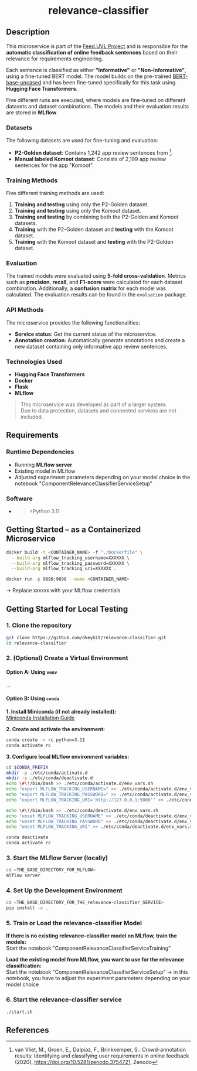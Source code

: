 <h1 align="center" style="margin-top: 0px;">relevance-classifier</h1>

## Description
This microservice is part of the [Feed.UVL Project](https://github.com/feeduvl) and is responsible for the **automatic classification of online feedback sentences** based on their relevance for requirements engineering.

Each sentence is classified as either **"Informative"** or **"Non-Informative"**, using a fine-tuned BERT model. The model builds on the pre-trained [BERT-base-uncased](https://huggingface.co/google-bert/bert-base-uncased) and has been fine-tuned specifically for this task using **Hugging Face Transformers**.

Five different runs are executed, where models are fine-tuned on different datasets and dataset combinations. The models and their evaluation results are stored in **MLflow**.

### Datasets
The following datasets are used for fine-tuning and evaluation:
- **P2-Golden dataset**: Contains 1,242 app review sentences from [^fn1].
- **Manual labeled Komoot dataset**: Consists of 2,199 app review sentences for the app "Komoot".

### Training Methods
Five different training methods are used:
1. **Training and testing** using only the P2-Golden dataset.
2. **Training and testing** using only the Komoot dataset.
3. **Training and testing** by combining both the P2-Golden and Komoot datasets.
4. **Training** with the P2-Golden dataset and **testing** with the Komoot dataset.
5. **Training** with the Komoot dataset and **testing** with the P2-Golden dataset.

### Evaluation
The trained models were evaluated using **5-fold cross-validation**. Metrics such as **precision**, **recall**, and **F1-score** were calculated for each dataset combination. Additionally, a **confusion matrix** for each model was calculated.
The evaluation results can be found in the `evaluation` package.

### API Methods
The microservice provides the following functionalities:
- **Service status**: Get the current status of the microservice.
- **Annotation creation**: Automatically generate annotations and create a new dataset containing only informative app review sentences.

### Technologies Used
- **Hugging Face Transformers**
- **Docker**
- **Flask**
- **MLflow**

> This microservice was developed as part of a larger system.  
> Due to data protection, datasets and connected services are not included.

## Requirements

### Runtime Dependencies
- Running **MLflow server**
- Existing model in MLflow
- Adjusted experiment parameters depending on your model choice in the notebook "ComponentRelevanceClassifierServiceSetup"

### Software
- >=Python 3.11

## Getting Started – as a Containerized Microservice

```sh
docker build -t <CONTAINER_NAME> -f "./Dockerfile" \
  --build-arg mlflow_tracking_username=XXXXXX \
  --build-arg mlflow_tracking_password=XXXXXX \
  --build-arg mlflow_tracking_uri=XXXXXX .

docker run -p 9698:9698 --name <CONTAINER_NAME>
```
→ Replace `XXXXXX` with your MLflow credentials

## Getting Started for Local Testing

### 1. Clone the repository

```sh
git clone https://github.com/dkeyGit/relevance-classifier.git
cd relevance-classifier
```

### 2. (Optional) Create a Virtual Environment

#### Option A: Using `venv` <br>
...

#### Option B: Using `conda`

**1. Install Miniconda (if not already installed):** <br>
[Miniconda Installation Guide](https://docs.anaconda.com/free/miniconda/miniconda-install)

**2. Create and activate the environment:**
```sh
conda create -n rc python=3.11
conda activate rc
```

**3. Configure local MLflow environment variables:**

```sh
cd $CONDA_PREFIX
mkdir -p ./etc/conda/activate.d
mkdir -p ./etc/conda/deactivate.d
echo \#\!/bin/bash >> ./etc/conda/activate.d/env_vars.sh
echo "export MLFLOW_TRACKING_USERNAME=" >> ./etc/conda/activate.d/env_vars.sh
echo "export MLFLOW_TRACKING_PASSWORD=" >> ./etc/conda/activate.d/env_vars.sh
echo "export MLFLOW_TRACKING_URI='http://127.0.0.1:5000'" >> ./etc/conda/activate.d/env_vars.sh

echo \#\!/bin/bash >> ./etc/conda/deactivate.d/env_vars.sh
echo "unset MLFLOW_TRACKING_USERNAME" >> ./etc/conda/deactivate.d/env_vars.sh
echo "unset MLFLOW_TRACKING_PASSWORD" >> ./etc/conda/deactivate.d/env_vars.sh
echo "unset MLFLOW_TRACKING_URI" >> ./etc/conda/deactivate.d/env_vars.sh

conda deactivate
conda activate rc
```

### 3. Start the MLflow Server (locally)
```sh
cd <THE_BASE_DIRECTORY_FOR_MLFLOW>
mlflow server
```

### 4. Set Up the Development Environment

```sh
cd <THE_BASE_DIRECTORY_FOR_THE_relevance-classifier_SERVICE>
pip install -e .
```

### 5. Train or Load the relevance-classifier Model

**If there is no existing relevance-classifier model on MLflow, train the models:** <br>
Start the notebook "ComponentRelevanceClassifierServiceTraining"

**Load the existing model from MLflow, you want to use for the relevance classification:** <br>
Start the notebook "ComponentRelevanceClassifierServiceSetup"
→ in this notebook, you have to adjust the experiment parameters depending on your model choice

### 6. Start the relevance-classifier service
```sh
./start.sh
```

## References
[^fn1]:van Vliet, M., Groen, E., Dalpiaz, F., Brinkkemper, S.: Crowd-annotation results: Identifying and classifying user requirements in online feedback (2020), https://doi.org/10.5281/zenodo.3754721, Zenodo
